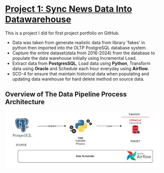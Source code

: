 # [Project 1: Sync News Data Into Datawarehouse](https://rifqikurniawan.github.io/Synchronize_News_Data_into_the_DataWarehouse/)
This is a project I did for first project portfolio on GitHub.

* Data was taken from generate realistic data from library 'fakes' in python then imported into the OLTP PostgreSQL database system.
* Capture the entire dataset(data from 2016-2024) from the database to populate the data warehouse initially using Incremental Load.
* Extract data from **PostgresSQL**, Load data using **Python**, Transform data using **Oracle** and Schedule each hour everyday using **Airflow**.
* SCD-4 for ensure that maintain historical data when populating and updating data warehouse for hard delete method on source data.

## Overview of The Data Pipeline Process Architecture  
![](Images/ArchitectureETLProcess.JPG)
